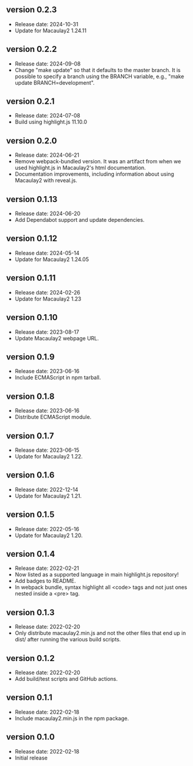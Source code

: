 version 0.2.3
-------------
* Release date: 2024-10-31
* Update for Macaulay2 1.24.11

version 0.2.2
-------------
* Release date: 2024-09-08
* Change "make update" so that it defaults to the master branch.  It is
  possible to specify a branch using the BRANCH variable, e.g.,
  "make update BRANCH=development".

version 0.2.1
-------------
* Release date: 2024-07-08
* Build using highlight.js 11.10.0

version 0.2.0
-------------
* Release date: 2024-06-21
* Remove webpack-bundled version.  It was an artifact from when we used
  highlight.js in Macaulay2's html documentation.
* Documentation improvements, including information about using Macaulay2 with
  reveal.js.

version 0.1.13
--------------
* Release date: 2024-06-20
* Add Dependabot support and update dependencies.

version 0.1.12
--------------
* Release date: 2024-05-14
* Update for Macaulay2 1.24.05

version 0.1.11
--------------
* Release date: 2024-02-26
* Update for Macaulay2 1.23

version 0.1.10
--------------
* Release date: 2023-08-17
* Update Macaulay2 webpage URL.

version 0.1.9
-------------
* Release date: 2023-06-16
* Include ECMAScript in npm tarball.

version 0.1.8
-------------
* Release date: 2023-06-16
* Distribute ECMAScript module.

version 0.1.7
-------------
* Release date: 2023-06-15
* Update for Macaulay2 1.22.

version 0.1.6
-------------
* Release date: 2022-12-14
* Update for Macaulay2 1.21.

version 0.1.5
-------------
* Release date: 2022-05-16
* Update for Macaulay2 1.20.

version 0.1.4
-------------
* Release date: 2022-02-21
* Now listed as a supported language in main highlight.js repository!
* Add badges to README.
* In webpack bundle, syntax highlight all \<code\> tags and not just ones
  nested inside a \<pre\> tag.

version 0.1.3
-------------
* Release date: 2022-02-20
* Only distribute macaulay2.min.js and not the other files that end up
  in dist/ after running the various build scripts.

version 0.1.2
-------------
* Release date: 2022-02-20
* Add build/test scripts and GitHub actions.

version 0.1.1
-------------
* Release date: 2022-02-18
* Include macaulay2.min.js in the npm package.

version 0.1.0
-------------
* Release date: 2022-02-18
* Initial release
